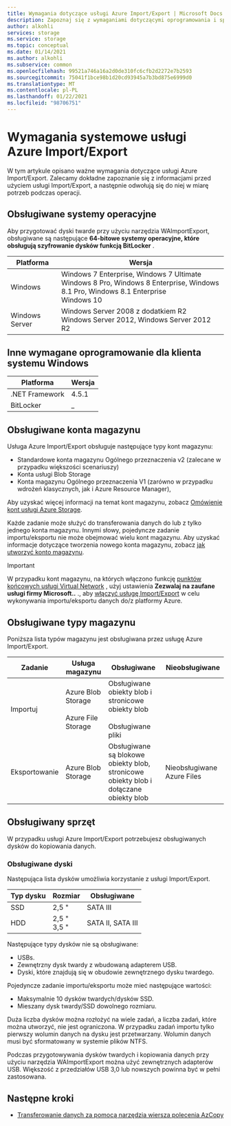 ```yaml
---
title: Wymagania dotyczące usługi Azure Import/Export | Microsoft Docs
description: Zapoznaj się z wymaganiami dotyczącymi oprogramowania i sprzętu usługi Azure Import/Export.
author: alkohli
services: storage
ms.service: storage
ms.topic: conceptual
ms.date: 01/14/2021
ms.author: alkohli
ms.subservice: common
ms.openlocfilehash: 99521a746a16a2d0de310fc6cfb2d2272e7b2593
ms.sourcegitcommit: 75041f1bce98b1d20cd93945a7b3bd875e6999d0
ms.translationtype: MT
ms.contentlocale: pl-PL
ms.lasthandoff: 01/22/2021
ms.locfileid: "98706751"
---
```

# <a name="azure-importexport-system-requirements"></a>Wymagania systemowe usługi Azure Import/Export

W tym artykule opisano ważne wymagania dotyczące usługi Azure Import/Export. Zalecamy dokładne zapoznanie się z informacjami przed użyciem usługi Import/Export, a następnie odwołują się do niej w miarę potrzeb podczas operacji.

## <a name="supported-operating-systems"></a>Obsługiwane systemy operacyjne

Aby przygotować dyski twarde przy użyciu narzędzia WAImportExport, obsługiwane są następujące **64-bitowe systemy operacyjne, które obsługują szyfrowanie dysków funkcją BitLocker** .


|Platforma |Wersja |
|---------|---------|
|Windows     | Windows 7 Enterprise, Windows 7 Ultimate <br> Windows 8 Pro, Windows 8 Enterprise, Windows 8.1 Pro, Windows 8.1 Enterprise <br> Windows 10        |
|Windows Server     |Windows Server 2008 z dodatkiem R2 <br> Windows Server 2012, Windows Server 2012 R2         |

## <a name="other-required-software-for-windows-client"></a>Inne wymagane oprogramowanie dla klienta systemu Windows

|Platforma |Wersja |
|---------|---------|
|.NET Framework    | 4.5.1       |
| BitLocker        |  _          |


## <a name="supported-storage-accounts"></a>Obsługiwane konta magazynu

Usługa Azure Import/Export obsługuje następujące typy kont magazynu:

- Standardowe konta magazynu Ogólnego przeznaczenia v2 (zalecane w przypadku większości scenariuszy)
- Konta usługi Blob Storage
- Konta magazynu Ogólnego przeznaczenia V1 (zarówno w przypadku wdrożeń klasycznych, jak i Azure Resource Manager),

Aby uzyskać więcej informacji na temat kont magazynu, zobacz [Omówienie kont usługi Azure Storage](../storage/common/storage-account-overview.md).

Każde zadanie może służyć do transferowania danych do lub z tylko jednego konta magazynu. Innymi słowy, pojedyncze zadanie importu/eksportu nie może obejmować wielu kont magazynu. Aby uzyskać informacje dotyczące tworzenia nowego konta magazynu, zobacz [jak utworzyć konto magazynu](../storage/common/storage-account-create.md).

> [!IMPORTANT]
> W przypadku kont magazynu, na których włączono funkcję [punktów końcowych usługi Virtual Network](../virtual-network/virtual-network-service-endpoints-overview.md) , użyj ustawienia **Zezwalaj na zaufane usługi firmy Microsoft..** ., aby [włączyć usługę Import/Export](../storage/common/storage-network-security.md) w celu wykonywania importu/eksportu danych do/z platformy Azure.

## <a name="supported-storage-types"></a>Obsługiwane typy magazynu

Poniższa lista typów magazynu jest obsługiwana przez usługę Azure Import/Export.


|Zadanie  |Usługa magazynu |Obsługiwane  |Nieobsługiwane  |
|---------|---------|---------|---------|
|Importuj     |  Azure Blob Storage <br><br> Azure File Storage       | Obsługiwane obiekty blob i stronicowe obiekty blob <br><br> Obsługiwane pliki          |
|Eksportowanie     |   Azure Blob Storage       | Obsługiwane są blokowe obiekty blob, stronicowe obiekty blob i dołączane obiekty blob         | Nieobsługiwane Azure Files


## <a name="supported-hardware"></a>Obsługiwany sprzęt

W przypadku usługi Azure Import/Export potrzebujesz obsługiwanych dysków do kopiowania danych.

### <a name="supported-disks"></a>Obsługiwane dyski

Następująca lista dysków umożliwia korzystanie z usługi Import/Export.


|Typ dysku  |Rozmiar  |Obsługiwane |
|---------|---------|---------|
|SSD    |   2,5 "      |SATA III          |
|HDD     |  2,5 "<br>3,5 "       |SATA II, SATA III         |

Następujące typy dysków nie są obsługiwane:

- USBs.
- Zewnętrzny dysk twardy z wbudowaną adapterem USB.
- Dyski, które znajdują się w obudowie zewnętrznego dysku twardego.

Pojedyncze zadanie importu/eksportu może mieć następujące wartości:

- Maksymalnie 10 dysków twardych/dysków SSD.
- Mieszany dysk twardy/SSD dowolnego rozmiaru.

Duża liczba dysków można rozłożyć na wiele zadań, a liczba zadań, które można utworzyć, nie jest ograniczona. W przypadku zadań importu tylko pierwszy wolumin danych na dysku jest przetwarzany. Wolumin danych musi być sformatowany w systemie plików NTFS.

Podczas przygotowywania dysków twardych i kopiowania danych przy użyciu narzędzia WAImportExport można użyć zewnętrznych adapterów USB. Większość z przedziałów USB 3,0 lub nowszych powinna być w pełni zastosowana.

## <a name="next-steps"></a>Następne kroki

* [Transferowanie danych za pomocą narzędzia wiersza polecenia AzCopy](../storage/common/storage-use-azcopy-v10.md)